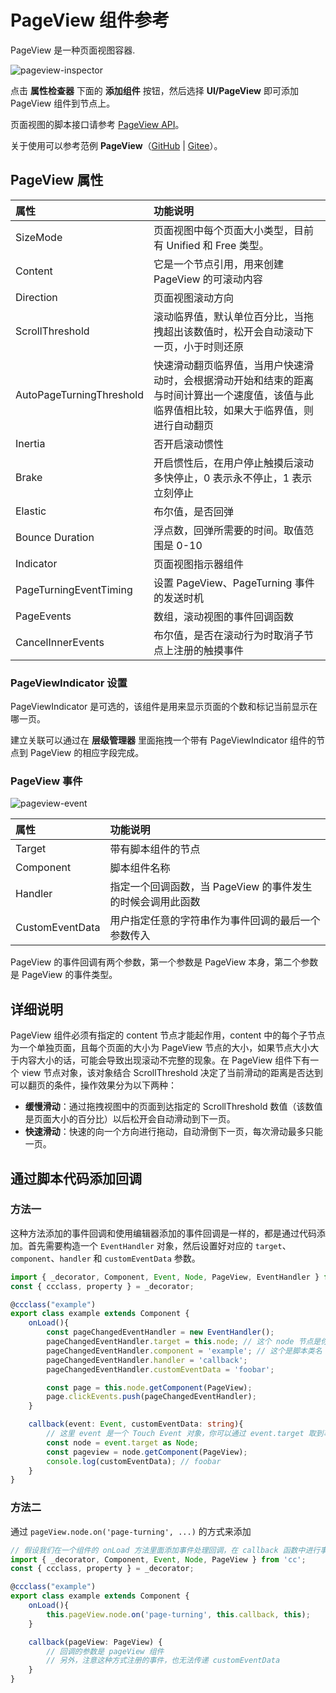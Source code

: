 # PageView 组件参考

PageView 是一种页面视图容器.

![pageview-inspector](./pageview/pageview-inspector.png)

点击 **属性检查器** 下面的 **添加组件** 按钮，然后选择 **UI/PageView** 即可添加 PageView 组件到节点上。

页面视图的脚本接口请参考 [PageView API](__APIDOC__/zh/#/docs/3.4/zh/ui/Class/PageView)。

关于使用可以参考范例 **PageView**（[GitHub](https://github.com/cocos-creator/test-cases-3d/tree/v3.4/assets/cases/ui/15.pageview) | [Gitee](https://gitee.com/mirrors_cocos-creator/test-cases-3d/tree/v3.4/assets/cases/ui/15.pageview)）。

## PageView 属性

| 属性                     | 功能说明 |
| :-------------           | :---------- |
| SizeMode                 | 页面视图中每个页面大小类型，目前有 Unified 和 Free 类型。<!--详情可参考 [SizeMove API](__APIDOC__/zh/#/docs/3.4/zh/ui/Class/PageView?id=sizemode) -->  |
| Content                  | 它是一个节点引用，用来创建 PageView 的可滚动内容 |
| Direction                | 页面视图滚动方向 |
| ScrollThreshold          | 滚动临界值，默认单位百分比，当拖拽超出该数值时，松开会自动滚动下一页，小于时则还原 |
| AutoPageTurningThreshold | 快速滑动翻页临界值，当用户快速滑动时，会根据滑动开始和结束的距离与时间计算出一个速度值，该值与此临界值相比较，如果大于临界值，则进行自动翻页 |
| Inertia                  | 否开启滚动惯性 |
| Brake                    | 开启惯性后，在用户停止触摸后滚动多快停止，0 表示永不停止，1 表示立刻停止 |
| Elastic                  | 布尔值，是否回弹 |
| Bounce Duration          | 浮点数，回弹所需要的时间。取值范围是 0-10 |
| Indicator                | 页面视图指示器组件 |
| PageTurningEventTiming   | 设置 PageView、PageTurning 事件的发送时机 |
| PageEvents               | 数组，滚动视图的事件回调函数 |
| CancelInnerEvents        | 布尔值，是否在滚动行为时取消子节点上注册的触摸事件 |

### PageViewIndicator 设置

PageViewIndicator 是可选的，该组件是用来显示页面的个数和标记当前显示在哪一页。

建立关联可以通过在 **层级管理器** 里面拖拽一个带有 PageViewIndicator 组件的节点到 PageView 的相应字段完成。

### PageView 事件

![pageview-event](./pageview/pageview-event.png)

| 属性            | 功能说明 |
| :-------------  | :---------- |
| Target          | 带有脚本组件的节点 |
| Component       | 脚本组件名称 |
| Handler         | 指定一个回调函数，当 PageView 的事件发生的时候会调用此函数 |
| CustomEventData | 用户指定任意的字符串作为事件回调的最后一个参数传入 |

PageView 的事件回调有两个参数，第一个参数是 PageView 本身，第二个参数是 PageView 的事件类型。

## 详细说明

PageView 组件必须有指定的 content 节点才能起作用，content 中的每个子节点为一个单独页面，且每个页面的大小为 PageView 节点的大小，如果节点大小大于内容大小的话，可能会导致出现滚动不完整的现象。在 PageView 组件下有一个 view 节点对象，该对象结合 ScrollThreshold 决定了当前滑动的距离是否达到可以翻页的条件，操作效果分为以下两种：

- **缓慢滑动**：通过拖拽视图中的页面到达指定的 ScrollThreshold 数值（该数值是页面大小的百分比）以后松开会自动滑动到下一页。
- **快速滑动**：快速的向一个方向进行拖动，自动滑倒下一页，每次滑动最多只能一页。

<!-- 通常一个 PageView 的节点树如下图：

![pageview-hierarchy](./pageview/pageview-hierarchy.png) -->

## 通过脚本代码添加回调

### 方法一

这种方法添加的事件回调和使用编辑器添加的事件回调是一样的，都是通过代码添加。首先需要构造一个 `EventHandler` 对象，然后设置好对应的 `target`、`component`、`handler` 和 `customEventData` 参数。

```ts
import { _decorator, Component, Event, Node, PageView, EventHandler } from 'cc';
const { ccclass, property } = _decorator;

@ccclass("example")
export class example extends Component {
    onLoad(){
        const pageChangedEventHandler = new EventHandler();
        pageChangedEventHandler.target = this.node; // 这个 node 节点是你的事件处理代码组件所属的节点
        pageChangedEventHandler.component = 'example'; // 这个是脚本类名
        pageChangedEventHandler.handler = 'callback';
        pageChangedEventHandler.customEventData = 'foobar';

        const page = this.node.getComponent(PageView);
        page.clickEvents.push(pageChangedEventHandler);
    }

    callback(event: Event, customEventData: string){
        // 这里 event 是一个 Touch Event 对象，你可以通过 event.target 取到事件的发送节点
        const node = event.target as Node;
        const pageview = node.getComponent(PageView);
        console.log(customEventData); // foobar
    }
}
```

### 方法二

通过 `pageView.node.on('page-turning', ...)` 的方式来添加

```ts
// 假设我们在一个组件的 onLoad 方法里面添加事件处理回调，在 callback 函数中进行事件处理:
import { _decorator, Component, Event, Node, PageView } from 'cc';
const { ccclass, property } = _decorator;

@ccclass("example")
export class example extends Component {
    onLoad(){
        this.pageView.node.on('page-turning', this.callback, this);
    }

    callback(pageView: PageView) {
        // 回调的参数是 pageView 组件
        // 另外，注意这种方式注册的事件，也无法传递 customEventData
    }
}
```
